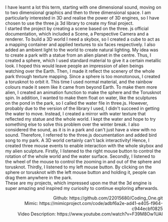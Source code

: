 I have learnt a lot this term, starting with one dimensional sound, moving on to two dimensional graphics and then to three dimensional space. I am particularly
interested in 3D and realise the power of 3D engines, so I have chosen to use the
three.js 3d library to create my final project. <br>I started the project by creating a scene based on the three. js official
documentation, which included a Scene, a Perspective Camera and a renderer. To
build a 3D world I need a skybox, so I created a cube to act as a mapping container
and applied textures to six faces respectively. I also added an ambient light to the
world to create natural lighting. My idea was to create a park with a statue from an
alien planet in the centre. Thus, I created a sphere, which I used standard material to
give it a certain metallic look. I hoped this would leave people an impression of alien
beings watching over the Earth. Then, I made it reflect the scenery of the whole park
through texture mapping. Since a sphere is too monotonous, I created a torusknot to
orbit it. This time I used normal material, and the rainbow colours made it seem like it
came from beyond Earth. To make them more alien, I created an animation function
to make the sphere and the Torusknot spin. In addition, I wanted to make them float
on water, like the sculptures on the pond in the park, so I called the water file in
three.js. However, probably due to the version of the library I used, I didn't succeed in
getting the water to move. Instead, I created a mirror with water texture that reflected
my statue and the whole world. I kept the water and hope to try something else to
solve this problem over the winter break. I also considered the sound, as it is in a park
and can't just have a view with no sound. Therefore, I referred to the three.js
documentation and added bird song to my park. A 3D world certainly can't lack
interactivity! Hence, I created three mouse events to enable interaction with the whole
skybox and my alien sculpture. Firstly, I listened to the right mouse button to control
the rotation of the whole world and the water surface. Secondly, I listened to the
wheel of the mouse to control the zooming in and out of the sphere and torusknot. Thirdly, I listened to my left mouse button. By clicking on the sphere or torusknot
with the left mouse button and holding it, people can drag them anywhere in the park. <br>These are my projects, which impressed upon me that the 3d engine is super
amazing and inspired my curiosity to continue exploring afterwards. 

<div align="right">
Github: https://github.com/22015680/Coding_One.git<br>
Mimic: https://mimicproject.com/code/adbf6a2e-ad41-e405-f964-c944ecbf0825<br>
Video Description: https://www.youtube.com/watch?v=F39M8Ow1UAI
</div>
